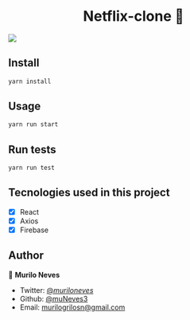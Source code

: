 <h1 align="center">Netflix-clone 👋</h1>
<p align-"center">
    <img src="https://imgur.com/2uhxS3D"/>
</p>

## Install

```sh
yarn install
```

## Usage

```sh
yarn run start
```

## Run tests

```sh
yarn run test
```

## Tecnologies used in this project

- [x] React
- [x] Axios
- [x] Firebase

## Author

👤 **Murilo Neves**

- Twitter: [@_muriloneves_](https://twitter.com/_muriloneves_)
- Github: [@muNeves3](https://github.com/muNeves3)
- Email: [murilogrilosn@gmail.com](mailto:murilogrilosn@gmail.com)
